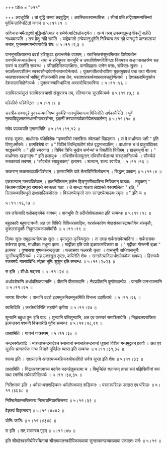 +++
title = "०११"

+++
अवधूयेति । तां बुद्धिं तस्यां तद्बुद्धिम् । अवस्थितःस्वस्थचित्तः । सीतां प्रति तद्विषयामन्यचिन्तां पूर्वचिन्ताविघटितां जगाम  ॥  ५।११।१  ॥   

  

अविचारान्ममैतादृशी बुद्धिर्जातेत्याह न रामेणेत्यादिश्लोकद्वयेन । अन्यं नरम् उपस्थातुमङ्गीकर्तुं नार्हति नाध्यवस्यति । तत्र हेतुः नहि रामेति । यद्येवमतो ऽन्येयमनुभूतेति निश्चित्य तत्र गृहे पानभूमौ पानशालायां चचार, पुनस्सम्यगन्वेषणायेति शेषः  ॥  ५।११।२,३  ॥   

  

पानभूमावित्यारभ्य ददर्श हरियूथपः इत्यन्तमेकं वाक्यम् । रताभिरतसंसुप्तमित्यत्र विशेष्यत्वेन रावणमित्यध्याहर्तव्यम् । तथा च हरियूथपः पानभूमिं च उक्तविशेषणविशिष्टाः स्त्रियश्च अङ्गनासहस्रेण सह रावणं च ददर्शेति सम्बन्धः । क्रीडादिभिरुपलक्षिताः, पानविप्रहताः पानेन मत्ताः, संविष्टाः सुप्ताः । रूपसँल्लापशीलेन स्वस्वसौन्दर्यवर्णनस्वभावेनेत्यर्थः । युक्तगतीतार्थभाषिणा युक्तमुपपन्नं यथा तथा गीतस्य भरतशास्त्रस्यार्थं भाषितुं शीलमस्येति तथा तेन, भरतशास्त्रार्थव्याख्यानचतुरेणेत्यर्थः । देशकालाभियुक्तेन देशकालाभिज्ञेनेत्यर्थः । युक्तवाक्याभिधायिना अवसरोचितभाषिणा  ॥  ५।११।४६  ॥   

  

रताभिरतसंसुप्तं रताभिरतश्चाशौ संसुप्तश्च तम्, रतिश्रान्त्या सुप्तमित्यर्थः  ॥  ५।११।७,८  ॥   

  

परिकीर्णः परिवेष्टितः  ॥  ५।११।९  ॥   

  

सस्त्रीकरावणगृहे पुनस्सम्यगन्विष्य पुनर्बहिः पानभूमिमागत्य विचिनोति सर्वकामैरिति । पूर्वं नृत्यादियुक्ततत्स्थस्त्रीमात्रदर्शनम्, इदानीं तस्यास्सर्वकामोपेतत्वदर्शनम्  ॥  ५।११।१०  ॥   

  

तदेव प्रपञ्चयति मृगाणामिति  ॥  ५।११।११,१२  ॥   

  

वराहः सूकरः, वार्ध्राणसः पक्षिविशेषः "कृष्णग्रीवो रक्तशिराः श्वेतपक्षो विहङ्गमः । स वै वार्ध्राणसः पक्षी " इति विष्णुधर्मोक्तेः । छागविशेषो वा  ॥  " त्रिपिबं त्विन्द्रियक्षीणं श्वेतं वृद्धमजापतिम् । वार्ध्राणसं च तं प्राहुर्याज्ञिकाः श्राद्धकर्मणि  ॥  " इति स्मरणात् । त्रिपिबं त्रिभिः मुखेन कर्णभ्यां च पिबतीति त्रिपिबम् । खङ्गमृगो वा । " वार्ध्राणसः खङ्गमृगः " इति हलायुधः । दधिसौवर्चलायुतान् दधिसौवर्चलाभ्यां संस्कृतानित्यर्थः । सौवर्चलं रुचकाख्यं लवणम् । "सौवर्चलं स्याद्रुचकम्" इत्यमरः । शल्यान्, शल्यः श्वावित्  ॥  ५।११।१३  ॥   

  

क्रकरान् क्रकराख्यपक्षिविशेषान् । कृसरानिति पाठे तैलादिमिश्रितौदनान् । सिद्धान् पक्वान्  ॥  ५।११।४  ॥   

  

एकशल्यान् मत्स्यविशेषान् । कृतनिष्ठितान् कृतेन हिङ्गुमरीच्यादिना निष्ठितान् षाडवाः । तदुक्तम् " सितामध्वादिमधुरा रागास्ते स्वच्छतां गताः । ते सान्द्राः षाडवा लेह्यास्ते वस्त्रगलिताः " इति, " सितामध्वादिमधुरो द्राक्षादाडिमजोरसः । विरलश्चेत्कृतो रागः सान्द्रश्चेत्षाडवः स्मृतः  ॥ " इति च  ॥   

५।११।१६,१७  ॥   

तत्र तत्रेत्यादि श्लोकद्वयमेकं वाक्यम् । पानभूमिः तैः प्रदीप्तेवोपलक्ष्यत इति सम्बन्धः  ॥  ५।११।१८  ॥   

  

बहुप्रकारैः बहूपादानभवैः अत एव विविधैः विविधरसवद्भिः, वरसंस्कारेण श्रेष्ठसंस्कारद्रव्ययोगेन संस्कृतैः, कुशलसंयुक्तैः निपुणपाचकपक्वैर्मांसैः  ॥  ५।११।१९  ॥   

  

दिव्याः सुराः समुद्रमथनोत्पन्नाः सुराः । कृतसुराः कृत्रिमसुराः । ता एवाह शर्करासवेत्यादिना । शर्करासवाः शर्करया कृताः, माध्वीकाः मधुना कृताः । मार्द्वीका इति पाठे द्राक्षाफलविकारा वा । " मृद्वीका गोस्तनी द्राक्षा " इत्यमरः । पुष्पासवाः पुष्पमकरन्दकृताः । फलासवाः फलरसैः कृताः । वासचूर्णैः अधिवासचूर्णैः सुगन्धिचूर्णैरित्यर्थः । सह उक्तसुरा दृष्टाः, कपिनेति शेषः । सन्ततेत्यादिसार्धश्लोकमेकं वाक्यम् । हिरण्मयैः रजतमयैः माल्यादिभिः संवृता भूमिः शुशुभ इति सम्बन्धः  ॥  ५।११।२०२३  ॥   

  

स इति । शीधोः मद्यस्य  ॥  ५।११।२४  ॥   

  

अर्धावशेषाणि अर्धावशिष्टपानानि । पीतानि पीतासवानि । नैवप्रपीतानि पूर्णासवान्येव । पानानि पानभाजनानि  ॥  ५।११।२५  ॥   

  

भागशः विभागेन । पानानि ददर्श इदममुकमिदममुकमिति विभज्य ददर्शेत्यर्थः  ॥  ५।११।२६  ॥   

  

क्वचिदिति । करकैर्घटैरिति सहयोगे तृतीया  ॥  ५।११।२७  ॥   

  

शून्यानि बहुधा पुनः इति पाठः । शून्यानि पतिशून्यानि, अत एव परस्परं समाश्लिष्येति । निद्राबलपराजिता इत्यन्तस्य पश्यन्वै विचचारेति पूर्वेण सम्बन्धः  ॥  ५।११।२८,२९  ॥   

  

तासामिति । गात्रजं गात्रस्थम्  ॥  ५।११।३०  ॥   

  

चन्दनस्येत्यादि । मारुतश्चन्दनादेश्च स्नानानां स्नानार्हचन्दनानां धूपानां विविधं गन्धमुद्वहन् प्रववौ । अत एव सुरभिः घ्राणतर्पणः गन्धः विमाने मूर्च्छितः व्याप्त इति सम्बन्धः  ॥  ५।११।३१,३२  ॥   

  

श्यामा इति । राक्षसालये अन्तरमध्यबहिःकक्ष्योपलक्षिते सर्वत्र सुप्ता इति शेषः  ॥  ५।११।३३  ॥   

  

तासामिति । निद्रापरवशत्वाच्च मदनेन मदनहेतुकरत्या च । विमूर्च्छितं क्लान्तम् तासां रूपं पझिद्मिनीनां रूपं यथा रमणीयं तथैवासीदित्यर्थः  ॥  ५।११।३४,३५  ॥   

  

निरीक्षमाण इति । धर्मसाध्वसशङ्कितः धर्मलोपभयात् शङ्कितः । परदारपरिग्रहः परदारा एव परिग्रहः  ॥  ५।११।३६३८  ॥   

  

निश्चितैकान्तचित्तस्य निश्चयनियतचित्तस्य  ॥  ५।११।३९  ॥   

  

वैकृत्यं विकृतत्वम्  ॥  ५।११।४०४२  ॥   

  

योनिः जातिः  ॥  ५।११।४३४६  ॥   

  

स इति । तत् रावणस्य गृहम्  ॥  ५।११।४७  ॥   

  

इति श्रीमहेश्वरतीर्थविरचितायां श्रीरामायतत्त्वदीपिकाख्यायां सुन्दरकाण्डव्याख्यायां एकादशः सर्गः  ॥  ५।११  ॥   

  

